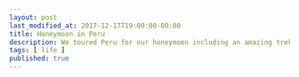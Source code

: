 ```yaml
---
layout: post
last_modified_at: 2017-12-17T19:00:00-00:00
title: Honeymoon in Peru
description: We toured Peru for our honeymoon including an amazing trek up to Machu Picchu
tags: [ life ]
published: true
---
```

